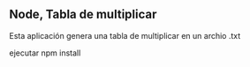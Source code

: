 

## Node, Tabla de multiplicar

Esta aplicación genera una tabla de multiplicar en un archio
.txt

ejecutar 
npm install